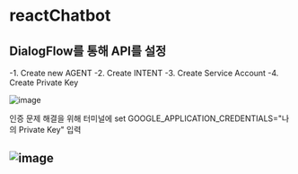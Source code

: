 # reactChatbot

## DialogFlow를 통해 API를 설정 
-1. Create new AGENT
-2. Create INTENT 
-3. Create Service Account
-4. Create Private Key 

![image](https://github.com/psm4171/reactChatbot/assets/94738749/217f25ca-e1eb-47c7-adeb-2f806211c938)

인증 문제 해결을 위해 터미널에 set GOOGLE_APPLICATION_CREDENTIALS="나의 Private Key" 입력 


## ![image](https://github.com/psm4171/reactChatbot/assets/94738749/69e4e27f-ba11-4c24-9fba-b2277c4eec49)

